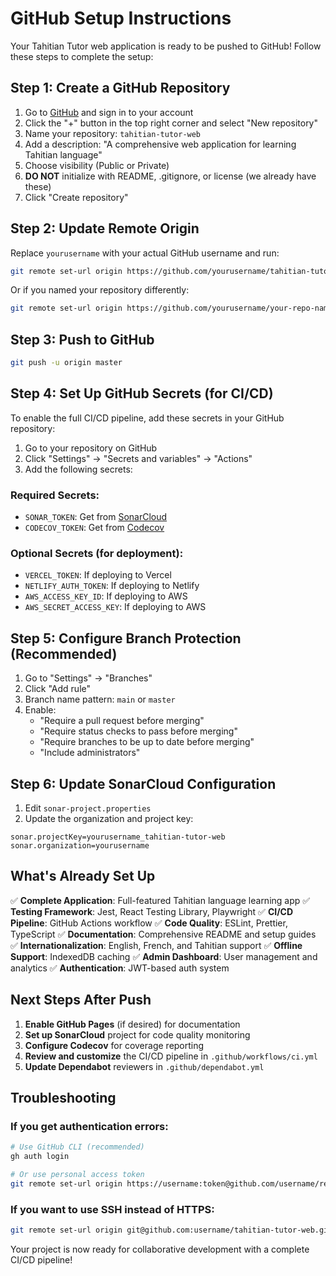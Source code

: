 # GitHub Setup Instructions

Your Tahitian Tutor web application is ready to be pushed to GitHub! Follow these steps to complete the setup:

## Step 1: Create a GitHub Repository

1. Go to [GitHub](https://github.com) and sign in to your account
2. Click the "+" button in the top right corner and select "New repository"
3. Name your repository: `tahitian-tutor-web`
4. Add a description: "A comprehensive web application for learning Tahitian language"
5. Choose visibility (Public or Private)
6. **DO NOT** initialize with README, .gitignore, or license (we already have these)
7. Click "Create repository"

## Step 2: Update Remote Origin

Replace `yourusername` with your actual GitHub username and run:

```bash
git remote set-url origin https://github.com/yourusername/tahitian-tutor-web.git
```

Or if you named your repository differently:

```bash
git remote set-url origin https://github.com/yourusername/your-repo-name.git
```

## Step 3: Push to GitHub

```bash
git push -u origin master
```

## Step 4: Set Up GitHub Secrets (for CI/CD)

To enable the full CI/CD pipeline, add these secrets in your GitHub repository:

1. Go to your repository on GitHub
2. Click "Settings" → "Secrets and variables" → "Actions"
3. Add the following secrets:

### Required Secrets:
- `SONAR_TOKEN`: Get from [SonarCloud](https://sonarcloud.io)
- `CODECOV_TOKEN`: Get from [Codecov](https://codecov.io)

### Optional Secrets (for deployment):
- `VERCEL_TOKEN`: If deploying to Vercel
- `NETLIFY_AUTH_TOKEN`: If deploying to Netlify
- `AWS_ACCESS_KEY_ID`: If deploying to AWS
- `AWS_SECRET_ACCESS_KEY`: If deploying to AWS

## Step 5: Configure Branch Protection (Recommended)

1. Go to "Settings" → "Branches"
2. Click "Add rule"
3. Branch name pattern: `main` or `master`
4. Enable:
   - "Require a pull request before merging"
   - "Require status checks to pass before merging"
   - "Require branches to be up to date before merging"
   - "Include administrators"

## Step 6: Update SonarCloud Configuration

1. Edit `sonar-project.properties`
2. Update the organization and project key:

```properties
sonar.projectKey=yourusername_tahitian-tutor-web
sonar.organization=yourusername
```

## What's Already Set Up

✅ **Complete Application**: Full-featured Tahitian language learning app
✅ **Testing Framework**: Jest, React Testing Library, Playwright
✅ **CI/CD Pipeline**: GitHub Actions workflow
✅ **Code Quality**: ESLint, Prettier, TypeScript
✅ **Documentation**: Comprehensive README and setup guides
✅ **Internationalization**: English, French, and Tahitian support
✅ **Offline Support**: IndexedDB caching
✅ **Admin Dashboard**: User management and analytics
✅ **Authentication**: JWT-based auth system

## Next Steps After Push

1. **Enable GitHub Pages** (if desired) for documentation
2. **Set up SonarCloud** project for code quality monitoring
3. **Configure Codecov** for coverage reporting
4. **Review and customize** the CI/CD pipeline in `.github/workflows/ci.yml`
5. **Update Dependabot** reviewers in `.github/dependabot.yml`

## Troubleshooting

### If you get authentication errors:
```bash
# Use GitHub CLI (recommended)
gh auth login

# Or use personal access token
git remote set-url origin https://username:token@github.com/username/repo.git
```

### If you want to use SSH instead of HTTPS:
```bash
git remote set-url origin git@github.com:username/tahitian-tutor-web.git
```

Your project is now ready for collaborative development with a complete CI/CD pipeline!
